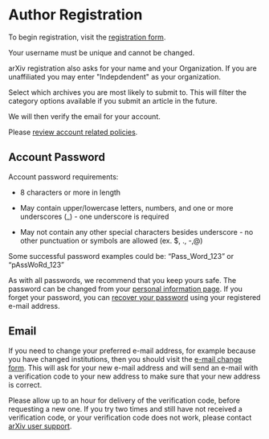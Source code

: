 # Author Registration

To begin registration, visit the [registration form](https://arxiv.org/user/register).

Your username must be unique and cannot be changed.  

arXiv registration also asks for your name and your Organization. If you are unaffiliated you may enter "Indepdendent" as your organization.

Select which archives you are most likely to submit to. This will filter the category options available if you submit an article in the future. 

We will then verify the email for your account.

Please [review account related policies](policies/identity_and_affiliation.md).


## Account Password

Account password requirements:

-  8 characters or more in length

- May contain upper/lowercase letters, numbers, and one or more underscores (_) - one underscore is required

- May not contain any other special characters besides underscore - no other punctuation or symbols are allowed (ex. $, ., -,@)

Some successful password examples could be: “Pass_Word_123” or “pAssWoRd_123”

As with all passwords, we recommend that you keep yours safe. The
password can be changed from your [personal information page](https://arxiv.org/user/).
If you forget your password, you can [recover your
password](https://arxiv.org/user/lost_password) using your registered e-mail address.

<span id="emailchange"></span>

## Email

If you need to change your preferred e-mail address, for example because
you have changed institutions, then you should visit the [e-mail change
form](https://arxiv.org/auth/email-change-form). This will ask for your new e-mail
address and will send an e-mail with a verification code to your new
address to make sure that your new address is correct. 

Please allow up to an hour
for delivery of the verification code, before requesting a new one. If you try two
times and still have not received a verification code, or your verification code 
does not work, please contact [arXiv user support](https://arxiv.org/support).
